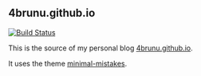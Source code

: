 ## 4brunu.github.io

[![Build Status](https://travis-ci.org/4brunu/4brunu.github.io.svg?branch=source)](https://travis-ci.org/4brunu/4brunu.github.io)

This is the source of my personal blog [4brunu.github.io](https://4brunu.github.io).

It uses the theme [minimal-mistakes](https://github.com/mmistakes/minimal-mistakes).
